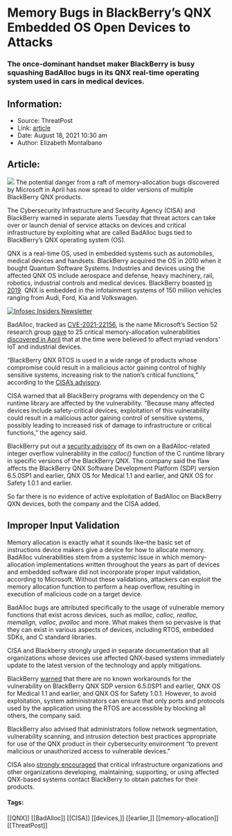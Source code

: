 # Memory Bugs in BlackBerry’s QNX Embedded OS Open Devices to Attacks
### The once-dominant handset maker BlackBerry is busy squashing BadAlloc bugs in its QNX real-time operating system used in cars in medical devices. 

## Information:
+ Source: ThreatPost
+ Link: [article](https://kasperskycontenthub.com/threatpost-global/?p=168772)
+ Date: August 18, 2021  10:30 am
+ Author: Elizabeth Montalbano


## Article:
![](https://media.threatpost.com/wp-content/uploads/sites/103/2021/08/18102035/BlackBerry_Logo.jpg)
The potential danger from a raft of memory-allocation bugs discovered by Microsoft in April has now spread to older versions of multiple BlackBerry QNX products.


The Cybersecurity Infrastructure and Security Agency (CISA) and BlackBerry warned in separate alerts Tuesday that threat actors can take over or launch denial of service attacks on devices and critical infrastructure by exploiting what are called BadAlloc bugs tied to BlackBerry’s QNX operating system (OS).


QNX is a real-time OS, used in embedded systems such as automobiles, medical devices and handsets. BlackBerry acquired the OS in 2010 when it bought Quantum Software Systems. Industries and devices using the affected QNX OS include aerospace and defense, heavy machinery, rail, robotics, industrial controls and medical devices. BlackBerry boasted [in 2019](https://www.blackberry.com/us/en/company/newsroom/press-releases/2019/blackberry-qnx-software-now-embedded-in-more-than-150-million-vehicles)  QNX is embedded in the infotainment systems of 150 million vehicles ranging from Audi, Ford, Kia and Volkswagen.


[![Infosec Insiders Newsletter](https://media.threatpost.com/wp-content/uploads/sites/103/2021/07/10165815/infosec_insiders_in_article_promo.png)](https://threatpost.com/infosec-insider-subscription-page/?utm_source=ART&utm_medium=ART&utm_campaign=InfosecInsiders_Newsletter_Promo/)


BadAlloc, tracked as [CVE-2021-22156](https://cve.mitre.org/cgi-bin/cvename.cgi?name=2021-22156), is the name Microsoft’s Section 52 research group [gave](https://msrc-blog.microsoft.com/2021/04/29/badalloc-memory-allocation-vulnerabilities-could-affect-wide-range-of-iot-and-ot-devices-in-industrial-medical-and-enterprise-networks/) to 25 critical memory-allocation vulnerabilities [discovered in April](https://threatpost.com/microsoft-warns-25-critical-iot-industrial-devices/165752/) that at the time were believed to affect myriad vendors’ IoT and industrial devices.


“BlackBerry QNX RTOS is used in a wide range of products whose compromise could result in a malicious actor gaining control of highly sensitive systems, increasing risk to the nation’s critical functions,” according to the [CISA’s advisory](https://us-cert.cisa.gov/ncas/alerts/aa21-229a).


CISA warned that all BlackBerry programs with dependency on the C runtime library are affected by the vulnerability. “Because many affected devices include safety-critical devices, exploitation of this vulnerability could result in a malicious actor gaining control of sensitive systems, possibly leading to increased risk of damage to infrastructure or critical functions,” the agency said.


BlackBerry put out a [security advisory](https://support.blackberry.com/kb/articleDetail?articleNumber=000082334) of its own on a BadAlloc-related integer overflow vulnerability in the *calloc()* function of the C runtime library in specific versions of the BlackBerry QNX. The company said the flaw affects the BlackBerry QNX Software Development Platform (SDP) version 6.5.0SP1 and earlier, QNX OS for Medical 1.1 and earlier, and QNX OS for Safety 1.0.1 and earlier.


So far there is no evidence of active exploitation of BadAlloc on BlackBerry QXN devices, both the company and the CISA added.


**Improper Input Validation**
-----------------------------


Memory allocation is exactly what it sounds like–the basic set of instructions device makers give a device for how to allocate memory. BadAlloc vulnerabilities stem from a systemic issue in which memory-allocation implementations written throughout the years as part of devices and embedded software did not incorporate proper input validation, according to Microsoft. Without these validations, attackers can exploit the memory allocation function to perform a heap overflow, resulting in execution of malicious code on a target device.


BadAlloc bugs are attributed specifically to the usage of vulnerable memory functions that exist across devices, such as *malloc, calloc, realloc, memalign, valloc, pvalloc* and more. What makes them so pervasive is that they can exist in various aspects of devices, including RTOS, embedded SDKs, and C standard libraries.


CISA and Blackberry strongly urged in separate documentation that all organizations whose devices use affected QNX-based systems immediately update to the latest version of the technology and apply mitigations.


BlackBerry [warned](https://support.blackberry.com/kb/articleDetail?articleNumber=000082334) that there are no known workarounds for the vulnerability on BlackBerry QNX SDP version 6.5.0SP1 and earlier, QNX OS for Medical 1.1 and earlier, and QNX OS for Safety 1.0.1. However, to avoid exploitation, system administrators can ensure that only ports and protocols used by the application using the RTOS are accessible by blocking all others, the company said.


BlackBerry also advised that administrators follow network segmentation, vulnerability scanning, and intrusion detection best practices appropriate for use of the QNX product in their cybersecurity environment “to prevent malicious or unauthorized access to vulnerable devices.”


CISA also [strongly encouraged](https://us-cert.cisa.gov/ncas/alerts/aa21-229a) that critical infrastructure organizations and other organizations developing, maintaining, supporting, or using affected QNX-based systems contact BlackBerry to obtain patches for their products.




#### Tags:
[[QNX]] [[BadAlloc]] [[CISA]] [[devices,]] [[earlier,]] [[memory-allocation]] [[ThreatPost]]
